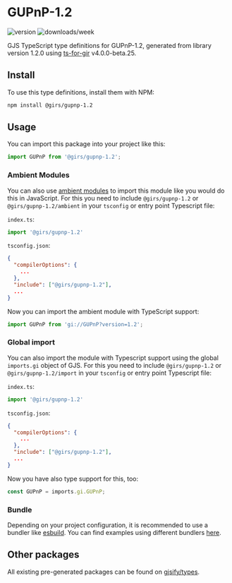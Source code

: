 
# GUPnP-1.2

![version](https://img.shields.io/npm/v/@girs/gupnp-1.2)
![downloads/week](https://img.shields.io/npm/dw/@girs/gupnp-1.2)


GJS TypeScript type definitions for GUPnP-1.2, generated from library version 1.2.0 using [ts-for-gir](https://github.com/gjsify/ts-for-gir) v4.0.0-beta.25.

## Install

To use this type definitions, install them with NPM:
```bash
npm install @girs/gupnp-1.2
```

## Usage

You can import this package into your project like this:
```ts
import GUPnP from '@girs/gupnp-1.2';
```

### Ambient Modules

You can also use [ambient modules](https://github.com/gjsify/ts-for-gir/tree/main/packages/cli#ambient-modules) to import this module like you would do this in JavaScript.
For this you need to include `@girs/gupnp-1.2` or `@girs/gupnp-1.2/ambient` in your `tsconfig` or entry point Typescript file:

`index.ts`:
```ts
import '@girs/gupnp-1.2'
```

`tsconfig.json`:
```json
{
  "compilerOptions": {
    ...
  },
  "include": ["@girs/gupnp-1.2"],
  ...
}
```

Now you can import the ambient module with TypeScript support: 

```ts
import GUPnP from 'gi://GUPnP?version=1.2';
```

### Global import

You can also import the module with Typescript support using the global `imports.gi` object of GJS.
For this you need to include `@girs/gupnp-1.2` or `@girs/gupnp-1.2/import` in your `tsconfig` or entry point Typescript file:

`index.ts`:
```ts
import '@girs/gupnp-1.2'
```

`tsconfig.json`:
```json
{
  "compilerOptions": {
    ...
  },
  "include": ["@girs/gupnp-1.2"],
  ...
}
```

Now you have also type support for this, too:

```ts
const GUPnP = imports.gi.GUPnP;
```

### Bundle

Depending on your project configuration, it is recommended to use a bundler like [esbuild](https://esbuild.github.io/). You can find examples using different bundlers [here](https://github.com/gjsify/ts-for-gir/tree/main/examples).

## Other packages

All existing pre-generated packages can be found on [gjsify/types](https://github.com/gjsify/types).

